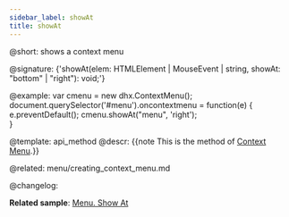```yaml
---
sidebar_label: showAt
title: showAt
---          
```


@short: shows a context menu

@signature: {'showAt(elem: HTMLElement | MouseEvent | string, showAt: "bottom" | "right"): void;'}

@example:
var cmenu = new dhx.ContextMenu();
document.querySelector('#menu').oncontextmenu = function(e) {
    e.preventDefault();
    cmenu.showAt("menu", 'right');    
}


@template: api_method
@descr:
{{note This is the method of [Context Menu](menu/creating_context_menu.md).}}

@related:
menu/creating_context_menu.md


@changelog:


**Related sample**: [Menu. Show At](https://snippet.dhtmlx.com/9xfpymlg)
